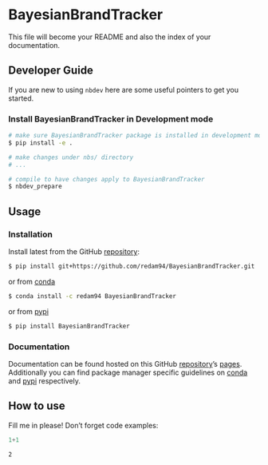 # BayesianBrandTracker


<!-- WARNING: THIS FILE WAS AUTOGENERATED! DO NOT EDIT! -->

This file will become your README and also the index of your
documentation.

## Developer Guide

If you are new to using `nbdev` here are some useful pointers to get you
started.

### Install BayesianBrandTracker in Development mode

``` sh
# make sure BayesianBrandTracker package is installed in development mode
$ pip install -e .

# make changes under nbs/ directory
# ...

# compile to have changes apply to BayesianBrandTracker
$ nbdev_prepare
```

## Usage

### Installation

Install latest from the GitHub
[repository](https://github.com/redam94/BayesianBrandTracker):

``` sh
$ pip install git+https://github.com/redam94/BayesianBrandTracker.git
```

or from [conda](https://anaconda.org/redam94/BayesianBrandTracker)

``` sh
$ conda install -c redam94 BayesianBrandTracker
```

or from [pypi](https://pypi.org/project/BayesianBrandTracker/)

``` sh
$ pip install BayesianBrandTracker
```

### Documentation

Documentation can be found hosted on this GitHub
[repository](https://github.com/redam94/BayesianBrandTracker)’s
[pages](https://redam94.github.io/BayesianBrandTracker/). Additionally
you can find package manager specific guidelines on
[conda](https://anaconda.org/redam94/BayesianBrandTracker) and
[pypi](https://pypi.org/project/BayesianBrandTracker/) respectively.

## How to use

Fill me in please! Don’t forget code examples:

``` python
1+1
```

    2
